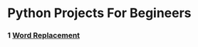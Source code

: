 # Python Projects For Begineers

### 1 [Word Replacement](https://github.com/Danishs112/Datastructures/blob/main/word_replacement.py) 